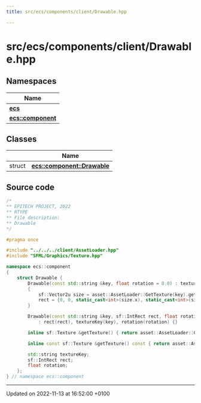 ```yaml
---
title: src/ecs/components/client/Drawable.hpp

---
```


# src/ecs/components/client/Drawable.hpp



## Namespaces

| Name           |
| -------------- |
| **[ecs](Namespaces/namespaceecs.md)**  |
| **[ecs::component](Namespaces/namespaceecs_1_1component.md)**  |

## Classes

|                | Name           |
| -------------- | -------------- |
| struct | **[ecs::component::Drawable](Classes/structecs_1_1component_1_1_drawable.md)**  |




## Source code

```cpp
/*
** EPITECH PROJECT, 2022
** RTYPE
** File description:
** Drawable
*/

#pragma once

#include "../../../client/AssetLoader.hpp"
#include "SFML/Graphics/Texture.hpp"

namespace ecs::component
{
    struct Drawable {
        Drawable(const std::string &key, float rotation = 0.0) : textureKey(key), rotation(rotation)
        {
            sf::Vector2u size = asset::AssetLoader::GetTexture(key).getSize();
            rect = {0, 0, static_cast<int>(size.x), static_cast<int>(size.y)};
        }

        Drawable(const std::string &key, sf::IntRect rect, float rotation = 0.0)
            : rect(rect), textureKey(key), rotation(rotation) {}

        inline sf::Texture &getTexture() { return asset::AssetLoader::GetTexture(textureKey); }

        inline const sf::Texture &getTexture() const { return asset::AssetLoader::GetTexture(textureKey); }

        std::string textureKey;
        sf::IntRect rect;
        float rotation;
    };
} // namespace ecs::component
```


-------------------------------

Updated on 2022-11-13 at 16:52:00 +0100
